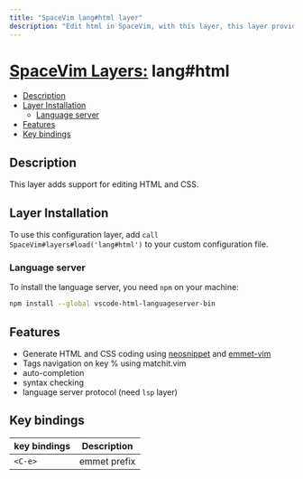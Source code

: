 ```yaml
---
title: "SpaceVim lang#html layer"
description: "Edit html in SpaceVim, with this layer, this layer provides code completion, syntax checking and code formatting for html."
---
```


# [SpaceVim Layers:](https://spacevim.org/layers) lang#html

<!-- vim-markdown-toc GFM -->

- [Description](#description)
- [Layer Installation](#layer-installation)
  - [Language server](#language-server)
- [Features](#features)
- [Key bindings](#key-bindings)

<!-- vim-markdown-toc -->

## Description

This layer adds support for editing HTML and CSS.

## Layer Installation

To use this configuration layer, add `call SpaceVim#layers#load('lang#html')` to your custom configuration file.

### Language server

To install the language server, you need `npm` on your machine:

```bash
npm install --global vscode-html-languageserver-bin
```

## Features

- Generate HTML and CSS coding using [neosnippet](https://github.com/Shougo/neosnippet.vim/) and [emmet-vim](https://github.com/mattn/emmet-vim)
- Tags navigation on key % using matchit.vim
- auto-completion
- syntax checking
- language server protocol (need `lsp` layer) 

## Key bindings

| key bindings | Description  |
| ------------ | ------------ |
| `<C-e>`      | emmet prefix |
